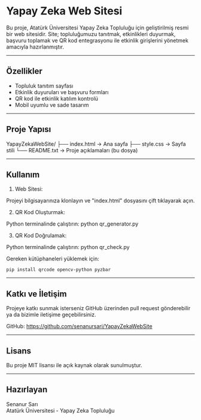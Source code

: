Yapay Zeka  Web Sitesi
================================

Bu proje, Atatürk Üniversitesi Yapay Zeka Topluluğu için geliştirilmiş resmi bir web sitesidir.
Site; topluluğumuzu tanıtmak, etkinlikleri duyurmak, başvuru toplamak ve QR kod entegrasyonu ile etkinlik girişlerini yönetmek amacıyla hazırlanmıştır.

----------------------------
Özellikler
----------------------------
- Topluluk tanıtım sayfası
- Etkinlik duyuruları ve başvuru formları
- QR kod ile etkinlik katılım kontrolü
- Mobil uyumlu ve sade tasarım

----------------------------
Proje Yapısı
----------------------------

YapayZekaWebSite/
├── index.html           → Ana sayfa
├── style.css            → Sayfa stili
└── README.txt           → Proje açıklamaları (bu dosya)

----------------------------
Kullanım
----------------------------

1. Web Sitesi:

Projeyi bilgisayarınıza klonlayın ve "index.html" dosyasını çift tıklayarak açın.

2. QR Kod Oluşturmak:

Python terminalinde çalıştırın:
    python qr_generator.py

3. QR Kod Doğrulamak:

Python terminalinde çalıştırın:
    python qr_check.py

Gereken kütüphaneleri yüklemek için:

    pip install qrcode opencv-python pyzbar


----------------------------
Katkı ve İletişim
----------------------------

Projeye katkı sunmak isterseniz GitHub üzerinden pull request gönderebilir ya da bizimle iletişime geçebilirsiniz.

GitHub: https://github.com/senanursari/YapayZekaWebSite

----------------------------
Lisans
----------------------------

Bu proje MIT lisansı ile açık kaynak olarak sunulmuştur.

----------------------------
Hazırlayan
----------------------------

Senanur Sarı  
Atatürk Üniversitesi - Yapay Zeka Topluluğu
